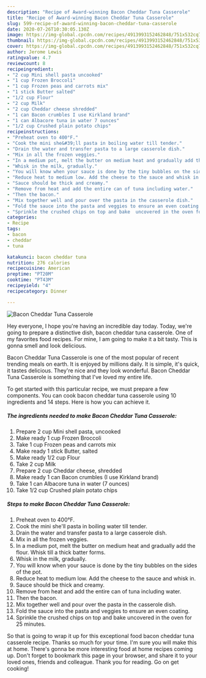 ```yaml
---
description: "Recipe of Award-winning Bacon Cheddar Tuna Casserole"
title: "Recipe of Award-winning Bacon Cheddar Tuna Casserole"
slug: 599-recipe-of-award-winning-bacon-cheddar-tuna-casserole
date: 2020-07-26T10:30:05.130Z
image: https://img-global.cpcdn.com/recipes/4913993152462848/751x532cq70/bacon-cheddar-tuna-casserole-recipe-main-photo.jpg
thumbnail: https://img-global.cpcdn.com/recipes/4913993152462848/751x532cq70/bacon-cheddar-tuna-casserole-recipe-main-photo.jpg
cover: https://img-global.cpcdn.com/recipes/4913993152462848/751x532cq70/bacon-cheddar-tuna-casserole-recipe-main-photo.jpg
author: Jerome Lewis
ratingvalue: 4.7
reviewcount: 8
recipeingredient:
- "2 cup Mini shell pasta uncooked"
- "1 cup Frozen Broccoli"
- "1 cup Frozen peas and carrots mix"
- "1 stick Butter salted"
- "1/2 cup Flour"
- "2 cup Milk"
- "2 cup Cheddar cheese shredded"
- "1 can Bacon crumbles I use Kirkland brand"
- "1 can Albacore tuna in water 7 ounces"
- "1/2 cup Crushed plain potato chips"
recipeinstructions:
- "Preheat oven to 400°F."
- "Cook the mini she&#39;ll pasta in boiling water till tender."
- "Drain the water and transfer pasta to a large casserole dish."
- "Mix in all the frozen veggies."
- "In a medium pot, melt the butter on medium heat and gradually add the flour. Whisk till a thick batter forms."
- "Whisk in the milk, gradually."
- "You will know when your sauce is done by the tiny bubbles on the sides of the pot."
- "Reduce heat to medium low. Add the cheese to the sauce and whisk in."
- "Sauce should be thick and creamy."
- "Remove from heat and add the entire can of tuna including water."
- "Then the bacon."
- "Mix together well and pour over the pasta in the casserole dish."
- "Fold the sauce into the pasta and veggies to ensure an even coating."
- "Sprinkle the crushed chips on top and bake  uncovered in the oven for 25 minutes."
categories:
- Recipe
tags:
- bacon
- cheddar
- tuna

katakunci: bacon cheddar tuna 
nutrition: 276 calories
recipecuisine: American
preptime: "PT20M"
cooktime: "PT43M"
recipeyield: "4"
recipecategory: Dinner

---
```



![Bacon Cheddar Tuna Casserole](https://img-global.cpcdn.com/recipes/4913993152462848/751x532cq70/bacon-cheddar-tuna-casserole-recipe-main-photo.jpg)

Hey everyone, I hope you're having an incredible day today. Today, we're going to prepare a distinctive dish, bacon cheddar tuna casserole. One of my favorites food recipes. For mine, I am going to make it a bit tasty. This is gonna smell and look delicious.

Bacon Cheddar Tuna Casserole is one of the most popular of recent trending meals on earth. It is enjoyed by millions daily. It is simple, it's quick, it tastes delicious. They're nice and they look wonderful. Bacon Cheddar Tuna Casserole is something that I've loved my entire life.




To get started with this particular recipe, we must prepare a few components. You can cook bacon cheddar tuna casserole using 10 ingredients and 14 steps. Here is how you can achieve it.

<!--inarticleads1-->

##### The ingredients needed to make Bacon Cheddar Tuna Casserole:

1. Prepare 2 cup Mini shell pasta, uncooked
1. Make ready 1 cup Frozen Broccoli
1. Take 1 cup Frozen peas and carrots mix
1. Make ready 1 stick Butter, salted
1. Make ready 1/2 cup Flour
1. Take 2 cup Milk
1. Prepare 2 cup Cheddar cheese, shredded
1. Make ready 1 can Bacon crumbles (I use Kirkland brand)
1. Take 1 can Albacore tuna in water (7 ounces)
1. Take 1/2 cup Crushed plain potato chips




<!--inarticleads2-->

##### Steps to make Bacon Cheddar Tuna Casserole:

1. Preheat oven to 400°F.
1. Cook the mini she&#39;ll pasta in boiling water till tender.
1. Drain the water and transfer pasta to a large casserole dish.
1. Mix in all the frozen veggies.
1. In a medium pot, melt the butter on medium heat and gradually add the flour. Whisk till a thick batter forms.
1. Whisk in the milk, gradually.
1. You will know when your sauce is done by the tiny bubbles on the sides of the pot.
1. Reduce heat to medium low. Add the cheese to the sauce and whisk in.
1. Sauce should be thick and creamy.
1. Remove from heat and add the entire can of tuna including water.
1. Then the bacon.
1. Mix together well and pour over the pasta in the casserole dish.
1. Fold the sauce into the pasta and veggies to ensure an even coating.
1. Sprinkle the crushed chips on top and bake  uncovered in the oven for 25 minutes.




So that is going to wrap it up for this exceptional food bacon cheddar tuna casserole recipe. Thanks so much for your time. I'm sure you will make this at home. There's gonna be more interesting food at home recipes coming up. Don't forget to bookmark this page in your browser, and share it to your loved ones, friends and colleague. Thank you for reading. Go on get cooking!
